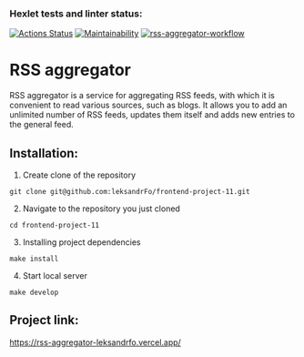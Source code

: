 ### Hexlet tests and linter status:
[![Actions Status](https://github.com/leksandrFo/frontend-project-11/workflows/hexlet-check/badge.svg)](https://github.com/leksandrFo/frontend-project-11/actions)
[![Maintainability](https://api.codeclimate.com/v1/badges/4d6822fa2dff17adf24a/maintainability)](https://codeclimate.com/github/leksandrFo/frontend-project-11/maintainability)
[![rss-aggregator-workflow](https://github.com/leksandrFo/frontend-project-11/actions/workflows/rss-aggregator-check.yml/badge.svg)](https://github.com/leksandrFo/frontend-project-11/actions/workflows/rss-aggregator-check.yml)

# RSS aggregator

RSS aggregator is a service for aggregating RSS feeds, with which it is convenient to read various sources, such as blogs. It allows you to add an unlimited number of RSS feeds, updates them itself and adds new entries to the general feed.

## Installation:
1. Create clone of the repository
```
git clone git@github.com:leksandrFo/frontend-project-11.git
```
2. Navigate to the repository you just cloned
```
cd frontend-project-11
```
3. Installing project dependencies
```
make install
```
4. Start local server
```
make develop
```
## Project link:
https://rss-aggregator-leksandrfo.vercel.app/
